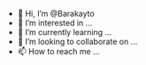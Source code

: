 - 👋 Hi, I’m @Barakayto
- 👀 I’m interested in ...
- 🌱 I’m currently learning ...
- 💞️ I’m looking to collaborate on ...
- 📫 How to reach me ...

<!---
Barakayto/Barakayto is a ✨ special ✨ repository because its `README.md` (this file) appears on your GitHub profile.
You can click the Preview link to take a look at your changes.
--->
